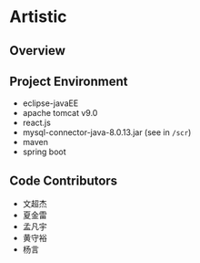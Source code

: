 # Artistic

## Overview

## Project Environment

* eclipse-javaEE
* apache tomcat v9.0
* react.js
* mysql-connector-java-8.0.13.jar (see in `/scr`)
* maven
* spring boot

## Code Contributors

* 文超杰
* 夏金雷
* 孟凡宇
* 黄守裕
* 杨言

